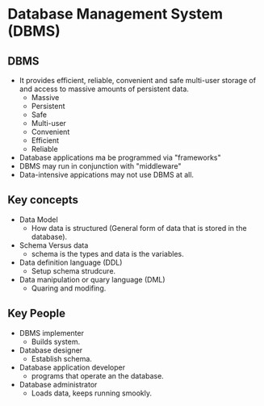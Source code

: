 # Database Management System (DBMS) 

## DBMS
* It provides efficient, reliable, convenient and safe multi-user storage of and access to massive amounts of persistent data.
  * Massive
  * Persistent
  * Safe
  * Multi-user
  * Convenient
  * Efficient
  * Reliable 
* Database applications ma be programmed via "frameworks"
* DBMS may run in conjunction with "middleware"
* Data-intensive appications may not use DBMS at all.

## Key concepts
* Data Model 
  * How data is structured (General form of data that is stored in the database).  
* Schema Versus data
  * schema is the types and data is the variables. 
* Data definition language (DDL)
  * Setup schema strudcure. 
* Data manipulation or quary language (DML)
  * Quaring and modifing.

## Key People
* DBMS implementer
  * Builds system.
* Database designer
  * Establish schema.  
* Database application developer
  * programs that operate an the database.
* Database administrator
  *  Loads data, keeps running smookly.
 










